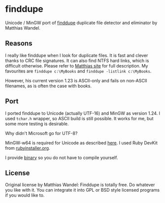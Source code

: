 # finddupe
Unicode / MinGW port of [finddupe](http://www.sentex.net/~mwandel/finddupe/) duplicate file detector and eliminator by Matthias Wandel.

## Reasons
I really like finddupe when I look for duplicate files. It is fast and clever thanks to CRC file signatures. It can also find NTFS hard links, which is  difficult otherwise. Please refer to [Matthias site](http://www.sentex.net/~mwandel/finddupe/) for full description. My favourites are
`finddupe c:\MyBooks` and `finddupe -listlink c:\MyBooks`.

However, his current version 1.23 is ASCII-only and fails on non-ASCII filenames, as is often the case with books.

## Port
I ported finddupe to Unicode (actually UTF-16) and MinGW as version 1.24. I used `tchar.h` wrapper, so ASCII build is still possible. It works for me, but some more testing is desirable. 

Why didn't Microsoft go for UTF-8? 

MinGW-w64 is required for Unicode as described [here](https://sourceforge.net/p/mingw-w64/wiki2/Unicode%20apps/). I used Ruby DevKit from [rubyinstaller.org](http://rubyinstaller.org/downloads/).

I provide [binary](finddupe.exe) so you do not have to compile yourself.

## License
Original license by Matthias Wandel: Finddupe is totally free. Do whatever you like with it. You can integrate it into GPL or BSD style licensed programs if you would like to.
